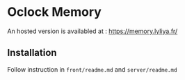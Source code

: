 # Oclock Memory

An hosted version is availabled at : https://memory.lyliya.fr/

## Installation

Follow instruction in `front/readme.md` and `server/readme.md`